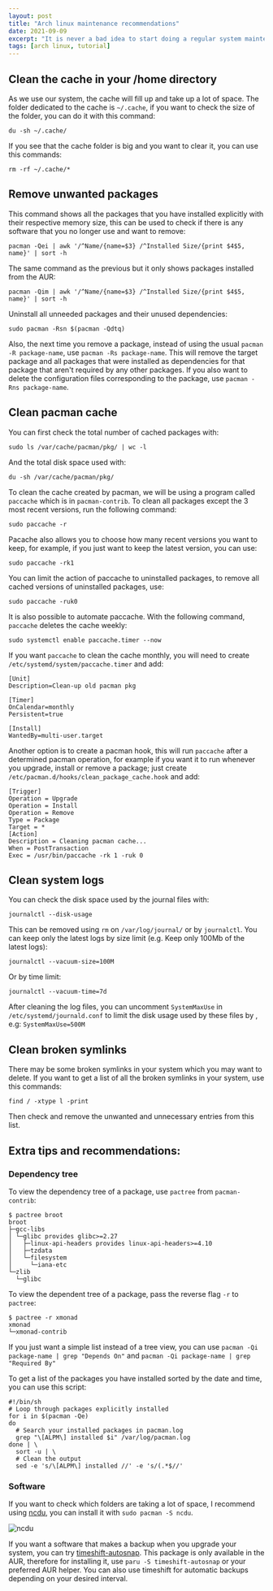 ```yaml
---
layout: post
title: "Arch linux maintenance recommendations"
date: 2021-09-09
excerpt: "It is never a bad idea to start doing a regular system maintenance."
tags: [arch linux, tutorial]
---
```


## Clean the cache in your /home directory
As we use our system, the cache will fill up and take up a lot of space. The folder dedicated to the cache is `~/.cache`, if you want to check the size of the folder, you can do it with this command:
```
du -sh ~/.cache/
```

If you see that the cache folder is big and you want to clear it, you can use this commands:
```
rm -rf ~/.cache/*
```

## Remove unwanted packages

This command shows all the packages that you have installed explicitly with their respective memory size, this can be used to check if there is any software that you no longer use and want to remove:   

```
pacman -Qei | awk '/^Name/{name=$3} /^Installed Size/{print $4$5, name}' | sort -h
```

The same command as the previous but it only shows packages installed from the AUR:

```
pacman -Qim | awk '/^Name/{name=$3} /^Installed Size/{print $4$5, name}' | sort -h
```

Uninstall all unneeded packages and their unused dependencies:
```
sudo pacman -Rsn $(pacman -Qdtq)
```

Also, the next time you remove a package, instead of using the usual `pacman -R package-name`, use `pacman -Rs package-name`. This will remove the target package and all packages that were installed as dependencies for that package that aren't required by any other packages. If you also want to delete the configuration files corresponding to the package, use `pacman -Rns package-name`.


## Clean pacman cache

You can first check the total number of cached packages with: 
```
sudo ls /var/cache/pacman/pkg/ | wc -l
``` 

And the total disk space used with:
```
du -sh /var/cache/pacman/pkg/
```

To clean the cache created by pacman, we will be using a program called `paccache` which is in `pacman-contrib`. To clean all packages except the 3 most recent versions, run the following command: 

```
sudo paccache -r
```

Pacache also allows you to choose how many recent versions you want to keep, for example, if you just want to keep the latest version, you can use:
```
sudo paccache -rk1
```

You can limit the action of paccache to uninstalled packages, to remove all cached versions of uninstalled packages, use:
```
sudo paccache -ruk0
```

It is also possible to automate paccache. With the following command, `paccache` deletes the cache weekly:
```
sudo systemctl enable paccache.timer --now
```

If you want `paccache` to clean the cache monthly, you will need to create `/etc/systemd/system/paccache.timer` and add:

```
[Unit]
Description=Clean-up old pacman pkg

[Timer]
OnCalendar=monthly
Persistent=true

[Install]
WantedBy=multi-user.target
```

Another option is to create a pacman hook, this will run `paccache` after a determined pacman operation, for example if you want it to run whenever you upgrade, install or remove a package; just create `/etc/pacman.d/hooks/clean_package_cache.hook` and add:

```
[Trigger]
Operation = Upgrade
Operation = Install
Operation = Remove
Type = Package
Target = *
[Action]
Description = Cleaning pacman cache...
When = PostTransaction
Exec = /usr/bin/paccache -rk 1 -ruk 0
```


## Clean system logs

You can check the disk space used by the journal files with:
```
journalctl --disk-usage
```

This can be removed using `rm` on `/var/log/journal/` or by `journalctl`. You can keep only the latest logs by size limit (e.g. Keep only 100Mb of the latest logs):

```
journalctl --vacuum-size=100M
```

Or by time limit:
```
journalctl --vacuum-time=7d
```

After cleaning the log files, you can uncomment `SystemMaxUse` in `/etc/systemd/journald.conf` to limit the disk usage used by these files by , e.g: `SystemMaxUse=500M`


## Clean broken symlinks
There may be some broken symlinks in your system which you may want to delete. If you want to get a list of all the broken symlinks in your system, use this commands:
```
find / -xtype l -print
```
Then check and remove the unwanted and unnecessary entries from this list.

## Extra tips and recommendations:

### Dependency tree
To view the dependency tree of a package, use `pactree` from `pacman-contrib`:

```
$ pactree broot
broot
├─gcc-libs
│ └─glibc provides glibc>=2.27
│   ├─linux-api-headers provides linux-api-headers>=4.10
│   ├─tzdata
│   └─filesystem
│     └─iana-etc
└─zlib
  └─glibc
```
To view the dependent tree of a package, pass the reverse flag `-r` to `pactree`:
```
$ pactree -r xmonad
xmonad
└─xmonad-contrib
```

If you just want a simple list instead of a tree view, you can use `pacman -Qi package-name | grep "Depends On"` and `pacman -Qi package-name | grep "Required By"`

To get a list of the packages you have installed sorted by the date and time, you can use this script:
```
#!/bin/sh
# Loop through packages explicitly installed
for i in $(pacman -Qe)
do
  # Search your installed packages in pacman.log
  grep "\[ALPM\] installed $i" /var/log/pacman.log
done | \
  sort -u | \
  # Clean the output
  sed -e 's/\[ALPM\] installed //' -e 's/(.*$//'
```

### Software
If you want to check which folders are taking a lot of space, I recommend using [ncdu](https://archlinux.org/packages/community/x86_64/ncdu/), you can install it with `sudo pacman -S ncdu`.

![ncdu](https://cdn.fuzzygrim.com/file/fuzzygrim/2021-09-09-arch-maintenance/ncdu.png)

If you want a software that makes a backup when you upgrade your system, you can try [timeshift-autosnap](https://aur.archlinux.org/packages/timeshift-autosnap/). This package is only available in the AUR, therefore for installing it, use `paru -S timeshift-autosnap` or your preferred AUR helper. You can also use timeshift for automatic backups depending on your desired interval. 

